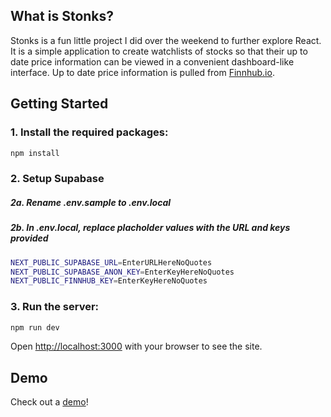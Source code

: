 ## What is Stonks?
Stonks is a fun little project I did over the weekend to further explore React. It is a simple application to create watchlists of stocks so that their up to date price information can be viewed in a convenient dashboard-like interface. Up to date price information is pulled from [Finnhub.io](https://finnhub.io/).

## Getting Started

### 1. Install the required packages:

```bash
npm install
```

### 2. Setup Supabase

  ##### 2a. Rename .env.sample to .env.local

  ##### 2b. In .env.local, replace placholder values with the URL and keys provided

```bash
NEXT_PUBLIC_SUPABASE_URL=EnterURLHereNoQuotes
NEXT_PUBLIC_SUPABASE_ANON_KEY=EnterKeyHereNoQuotes
NEXT_PUBLIC_FINNHUB_KEY=EnterKeyHereNoQuotes
```

### 3. Run the server:

```bash
npm run dev
```

Open [http://localhost:3000](http://localhost:3000) with your browser to see the site.

## Demo

Check out a [demo](https://stonks.vercel.app/)!
